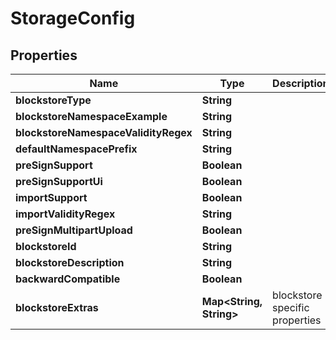 

# StorageConfig


## Properties

| Name | Type | Description | Notes |
|------------ | ------------- | ------------- | -------------|
|**blockstoreType** | **String** |  |  |
|**blockstoreNamespaceExample** | **String** |  |  |
|**blockstoreNamespaceValidityRegex** | **String** |  |  |
|**defaultNamespacePrefix** | **String** |  |  [optional] |
|**preSignSupport** | **Boolean** |  |  |
|**preSignSupportUi** | **Boolean** |  |  |
|**importSupport** | **Boolean** |  |  |
|**importValidityRegex** | **String** |  |  |
|**preSignMultipartUpload** | **Boolean** |  |  [optional] |
|**blockstoreId** | **String** |  |  [optional] |
|**blockstoreDescription** | **String** |  |  [optional] |
|**backwardCompatible** | **Boolean** |  |  [optional] |
|**blockstoreExtras** | **Map&lt;String, String&gt;** | blockstore specific properties |  [optional] |



